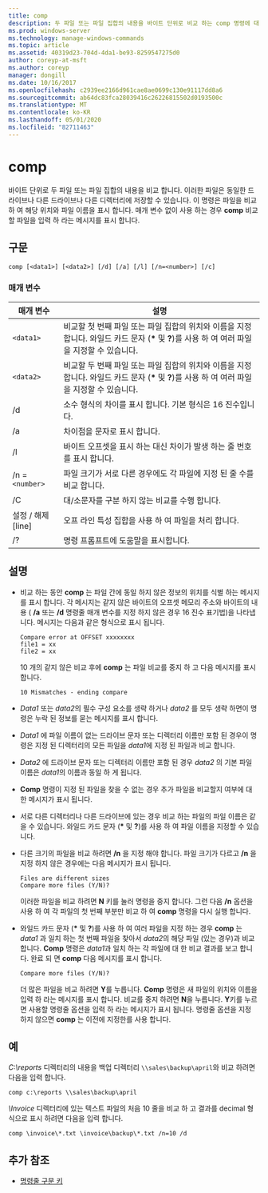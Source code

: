 ```yaml
---
title: comp
description: 두 파일 또는 파일 집합의 내용을 바이트 단위로 비교 하는 comp 명령에 대 한 참조 항목입니다.
ms.prod: windows-server
ms.technology: manage-windows-commands
ms.topic: article
ms.assetid: 40319d23-704d-4da1-be93-8259547275d0
author: coreyp-at-msft
ms.author: coreyp
manager: dongill
ms.date: 10/16/2017
ms.openlocfilehash: c2939ee2166d961cae8ae0699c130e91117dd8a6
ms.sourcegitcommit: ab64dc83fca28039416c26226815502d0193500c
ms.translationtype: MT
ms.contentlocale: ko-KR
ms.lasthandoff: 05/01/2020
ms.locfileid: "82711463"
---
```

# <a name="comp"></a>comp

바이트 단위로 두 파일 또는 파일 집합의 내용을 비교 합니다. 이러한 파일은 동일한 드라이브나 다른 드라이브나 다른 디렉터리에 저장할 수 있습니다. 이 명령은 파일을 비교 하 여 해당 위치와 파일 이름을 표시 합니다. 매개 변수 없이 사용 하는 경우 **comp** 비교할 파일을 입력 하 라는 메시지를 표시 합니다.

## <a name="syntax"></a>구문

```
comp [<data1>] [<data2>] [/d] [/a] [/l] [/n=<number>] [/c]
```

### <a name="parameters"></a>매개 변수

| 매개 변수 | 설명 |
| --------- | ----------- |
| `<data1>` | 비교할 첫 번째 파일 또는 파일 집합의 위치와 이름을 지정 합니다. 와일드 카드 문자 (**&#42;** 및 **?**)를 사용 하 여 여러 파일을 지정할 수 있습니다. |
| `<data2>` | 비교할 두 번째 파일 또는 파일 집합의 위치와 이름을 지정 합니다. 와일드 카드 문자 (**&#42;** 및 **?**)를 사용 하 여 여러 파일을 지정할 수 있습니다. |
| /d | 소수 형식의 차이를 표시 합니다. 기본 형식은 16 진수입니다. |
| /a | 차이점을 문자로 표시 합니다. |
| /l | 바이트 오프셋을 표시 하는 대신 차이가 발생 하는 줄 번호를 표시 합니다. |
| /n =`<number>` | 파일 크기가 서로 다른 경우에도 각 파일에 지정 된 줄 수를 비교 합니다. |
| /C | 대/소문자를 구분 하지 않는 비교를 수행 합니다. |
| 설정 / 해제 [line] | 오프 라인 특성 집합을 사용 하 여 파일을 처리 합니다. |
| /? | 명령 프롬프트에 도움말을 표시합니다. |

## <a name="remarks"></a>설명

- 비교 하는 동안 **comp** 는 파일 간에 동일 하지 않은 정보의 위치를 식별 하는 메시지를 표시 합니다. 각 메시지는 같지 않은 바이트의 오프셋 메모리 주소와 바이트의 내용 ( **/a** 또는 **/d** 명령줄 매개 변수를 지정 하지 않은 경우 16 진수 표기법)을 나타냅니다. 메시지는 다음과 같은 형식으로 표시 됩니다.

    ```
    Compare error at OFFSET xxxxxxxx
    file1 = xx
    file2 = xx
    ```

    10 개의 같지 않은 비교 후에 **comp** 는 파일 비교를 중지 하 고 다음 메시지를 표시 합니다.

    `10 Mismatches - ending compare`

- *Data1* 또는 *data2*의 필수 구성 요소를 생략 하거나 *data2* 를 모두 생략 하면이 명령은 누락 된 정보를 묻는 메시지를 표시 합니다.

- *Data1* 에 파일 이름이 없는 드라이브 문자 또는 디렉터리 이름만 포함 된 경우이 명령은 지정 된 디렉터리의 모든 파일을 *data1*에 지정 된 파일과 비교 합니다.

- *Data2* 에 드라이브 문자 또는 디렉터리 이름만 포함 된 경우 *data2* 의 기본 파일 이름은 *data1*의 이름과 동일 하 게 됩니다.

- **Comp** 명령이 지정 된 파일을 찾을 수 없는 경우 추가 파일을 비교할지 여부에 대 한 메시지가 표시 됩니다.

- 서로 다른 디렉터리나 다른 드라이브에 있는 경우 비교 하는 파일의 파일 이름은 같을 수 있습니다. 와일드 카드 문자 (**&#42;** 및 **?**)를 사용 하 여 파일 이름을 지정할 수 있습니다.

- 다른 크기의 파일을 비교 하려면 **/n** 을 지정 해야 합니다. 파일 크기가 다르고 **/n** 을 지정 하지 않은 경우에는 다음 메시지가 표시 됩니다.

    ```
    Files are different sizes
    Compare more files (Y/N)?
    ```

    이러한 파일을 비교 하려면 **N** 키를 눌러 명령을 중지 합니다. 그런 다음 **/n** 옵션을 사용 하 여 각 파일의 첫 번째 부분만 비교 하 여 **comp** 명령을 다시 실행 합니다.

- 와일드 카드 문자 (**&#42;** 및 **?**)를 사용 하 여 여러 파일을 지정 하는 경우 **comp** 는 *data1* 과 일치 하는 첫 번째 파일을 찾아서 *data2*의 해당 파일 (있는 경우)과 비교 합니다. **Comp** 명령은 *data1*과 일치 하는 각 파일에 대 한 비교 결과를 보고 합니다. 완료 되 면 **comp** 다음 메시지를 표시 합니다.

    `Compare more files (Y/N)?`

    더 많은 파일을 비교 하려면 **Y**를 누릅니다. **Comp** 명령은 새 파일의 위치와 이름을 입력 하 라는 메시지를 표시 합니다. 비교를 중지 하려면 **N**을 누릅니다. **Y**키를 누르면 사용할 명령줄 옵션을 입력 하 라는 메시지가 표시 됩니다. 명령줄 옵션을 지정 하지 않으면 **comp** 는 이전에 지정한를 사용 합니다.

## <a name="examples"></a>예

*C:\reports* 디렉터리의 내용을 백업 디렉터리 `\\sales\backup\april`와 비교 하려면 다음을 입력 합니다.

```
comp c:\reports \\sales\backup\april
```

*\Invoice* 디렉터리에 있는 텍스트 파일의 처음 10 줄을 비교 하 고 결과를 decimal 형식으로 표시 하려면 다음을 입력 합니다.

```
comp \invoice\*.txt \invoice\backup\*.txt /n=10 /d
```

## <a name="additional-references"></a>추가 참조

- [명령줄 구문 키](command-line-syntax-key.md)
